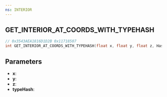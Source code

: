 ```yaml
---
ns: INTERIOR
---
```

## GET_INTERIOR_AT_COORDS_WITH_TYPEHASH

```c
// 0x3543AEA1816D1D2B 0x11718507
int GET_INTERIOR_AT_COORDS_WITH_TYPEHASH(float x, float y, float z, Hash typeHash);
```

## Parameters
* **x**:
* **y**:
* **z**:
* **typeHash**:
